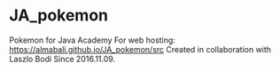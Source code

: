 # JA_pokemon
Pokemon for Java Academy
For web hosting:  https://almabali.github.io/JA_pokemon/src
Created in collaboration with Laszlo Bodi
Since 2016.11.09.
